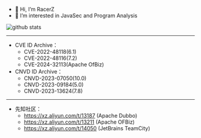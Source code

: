 - 👋 Hi, I’m RacerZ
- 👀 I’m interested in JavaSec and Program Analysis

<picture decoding="async" loading="lazy">
  <source media="(prefers-color-scheme: light)" srcset="https://pixel-profile.vercel.app/api/github-stats?username=RacerZ-fighting&theme=journey&pixelate_avatar=false">
  <source media="(prefers-color-scheme: dark)" srcset="https://pixel-profile.vercel.app/api/github-stats?username=RacerZ-fighting&screen_effect=true&theme=monica">
  <img alt="github stats" src="https://pixel-profile.vercel.app/api/github-stats?username=RacerZ-fighting&theme=journey&pixelate_avatar=false">
</picture>

<!---
RacerZ-fighting/RacerZ-fighting is a ✨ special ✨ repository because its `README.md` (this file) appears on your GitHub profile.
You can click the Preview link to take a look at your changes.
--->

---
- CVE ID Archive：
  - CVE-2022-48118(6.1)
  - CVE-2022-48116(7.2)
  - CVE-2024-32113(Apache OfBiz)
- CNVD ID Archive：
  - CNVD-2023-07050(10.0)
  - CNVD-2023-09184(5.0)
  - CNVD-2023-13624(7.8)
---
- 先知社区：
  - https://xz.aliyun.com/t/13187 (Apache Dubbo)
  - https://xz.aliyun.com/t/13211 (Apache OFBiz)
  - https://xz.aliyun.com/t/14050 (JetBrains TeamCity)
